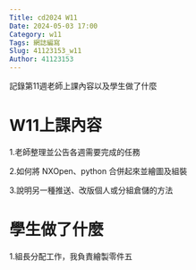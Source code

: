 ```yaml
---
Title: cd2024 W11
Date: 2024-05-03 17:00
Category: w11
Tags: 網誌編寫
Slug: 41123153_w11
Author: 41123153
---
```


記錄第11週老師上課內容以及學生做了什麼

<!-- PELICAN_END_SUMMARY -->

# W11上課內容

1.老師整理並公告各週需要完成的任務

2.如何將 NXOpen、python 合併起來並繪圖及組裝

3.說明另一種推送、改版個人或分組倉儲的方法

# 學生做了什麼

1.組長分配工作，我負責繪製零件五